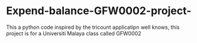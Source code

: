 # Expend-balance-GFW0002-project-
This a python code inspired by the tricount applicatipn well knows, this project is for a Universiti Malaya class called GFW0002
